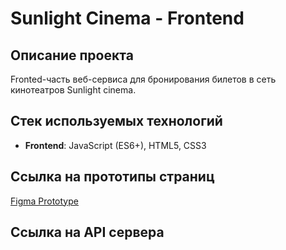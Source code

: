 # Sunlight Cinema - Frontend

## Описание проекта
Fronted-часть веб-сервиса для бронирования билетов в сеть кинотеатров Sunlight cinema.

##  Стек используемых технологий
- **Frontend**: JavaScript (ES6+), HTML5, CSS3

##  Ссылка на прототипы страниц
[Figma Prototype](https://www.figma.com/files/team/1546850578084998088/project/448124252/Team-project?fuid=1546588521077983718)

##  Ссылка на API сервера
